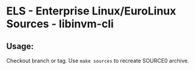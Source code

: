 # ELS - Enterprise Linux/EuroLinux Sources - libinvm-cli
 
## Usage:
  Checkout branch or tag. Use `make sources` to recreate  SOURCE0 archive.
